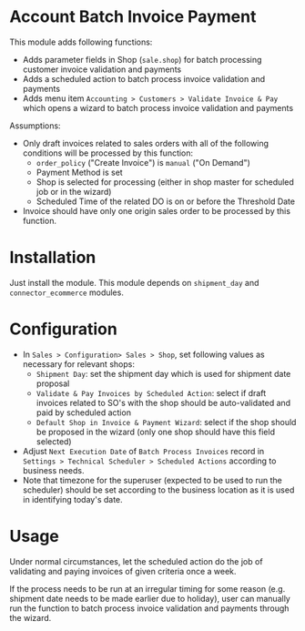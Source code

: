 Account Batch Invoice Payment
=============================

This module adds following functions:
- Adds parameter fields in Shop (`sale.shop`) for batch processing customer invoice validation and payments
- Adds a scheduled action to batch process invoice validation and payments
- Adds menu item `Accounting > Customers > Validate Invoice & Pay` which opens a wizard to batch process invoice validation and payments

Assumptions:
- Only draft invoices related to sales orders with all of the following conditions will be processed by this function:
  - `order_policy` ("Create Invoice") is `manual` ("On Demand")
  - Payment Method is set
  - Shop is selected for processing (either in shop master for scheduled job or in the wizard)
  - Scheduled Time of the related DO is on or before the Threshold Date
- Invoice should have only one origin sales order to be processed by this function.


Installation
============

Just install the module.  This module depends on `shipment_day` and `connector_ecommerce` modules.


Configuration
=============

- In `Sales > Configuration> Sales > Shop`, set following values as necessary for relevant shops:
  - `Shipment Day`: set the shipment day which is used for shipment date proposal
  - `Validate & Pay Invoices by Scheduled Action`: select if draft invoices related to SO's with the shop should be auto-validated and paid by scheduled action
  - `Default Shop in Invoice & Payment Wizard`: select if the shop should be proposed in the wizard (only one shop should have this field selected)  
- Adjust `Next Execution Date` of `Batch Process Invoices` record in `Settings > Technical Scheduler > Scheduled Actions` according to business needs. 
- Note that timezone for the superuser (expected to be used to run the scheduler) should be set according to the business location as it is used in identifying today's date.


Usage
=====

Under normal circumstances, let the scheduled action do the job of validating and paying invoices of given criteria once a week.

If the process needs to be run at an irregular timing for some reason (e.g. shipment date needs to be made earlier due to holiday), user can manually run the function to batch process invoice validation and payments through the wizard.
